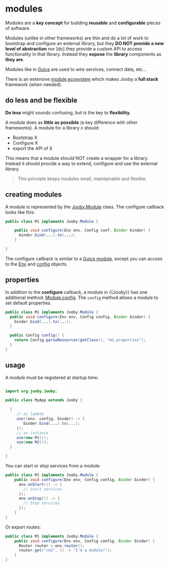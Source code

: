 # modules

Modules are a **key concept** for building **reusable** and **configurable** pieces of software.

Modules (unlike in other frameworks) are thin and do a lot of work to bootstrap and configure an external library, but they **DO NOT provide a new level of abstraction** nor [do] they provide a custom API to access functionality in that library. Instead they **expose** the **library** components as **they are**.

Modules like in [Guice](https://github.com/google/guice) are used to wire services, connect data, etc...

There is an extensive [module ecosystem](/modules) which makes Jooby a **full stack** framework (when needed).

## do less and be flexible

**Do less** might sounds confusing, but is the key to **flexibility**.

A module does as **little as possible** (a key difference with other frameworks). A module for a library `X` should:

* Bootstrap X
* Configure X
* export the API of X

This means that a module should NOT create a wrapper for a library. Instead it should provide a way to extend, configure and use the external library.

> This principle keeps modules small, maintainable and flexible.

## creating modules

A module is represented by the [Jooby.Module]({{defdocs}}/Jooby.Module.html) class. The configure callback looks like this:

```java
public class M1 implements Jooby.Module {

    public void configure(Env env, Config conf, Binder binder) {
      binder.bind(...).to(...);
    }

}
```

The configure callback is similar to a [Guice module](https://github.com/google/guice), except you can access to the [Env]({{defdocs}}/Env.html) and [config](https://github.com/typesafehub/config) objects.

## properties

In addition to the **configure** callback, a module in {{Jooby}} has one additional method: [Module.config]({{defdocs}}/Jooby.Module.html#config--). The ```config``` method allows a module to set default properties.

```java
public class M1 implements Jooby.Module {
  public void configure(Env env, Config config, Binder binder) {
    binder.bind(...).to(...);
  }

  public Config config() {
    return Config.parseResources(getClass(), "m1.properties");
  }
}
```

## usage

A module must be registered at startup time:

```java

import org.jooby.Jooby;

public class MyApp extends Jooby {

  {
     // as lambda
     use((env, config, binder) -> {
        binder.bind(...).to(...);
     });
     // as instance
     use(new M1());
     use(new M2());
  }

}
```

You can start or stop services from a module:

```java
public class M1 implements Jooby.Module {
    public void configure(Env env, Config config, Binder binder) {
      env.onStart(() -> {
        // Start services
      });
      env.onStop(() -> {
        // Stop services
      });
    }
}
```

Or export routes:

```java
public class M1 implements Jooby.Module {
    public void configure(Env env, Config config, Binder binder) {
      Router router = env.router();
      router.get("/m1", () -> "I'm a module!");
    }
}
```
